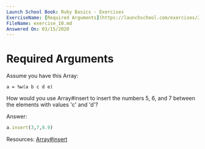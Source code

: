 ```yaml
---
Launch School Book: Ruby Basics - Exercises
ExerciseName: [Required Arguments](https://launchschool.com/exercises/210fa7c7)
FileName: exercise_10.md 
Answered On: 03/15/2020
---
```


# Required Arguments

Assume you have this Array:

```
a = %w(a b c d e)
```
How would you use Array#insert to insert the numbers 5, 6, and 7 
between the elements with values 'c' and 'd'?


Answer: 

```ruby
a.insert(3,7,8.9)
```

Resources: 
[Array#insert](https://ruby-doc.org/core-2.4.0/Array.html#method-i-insert)
